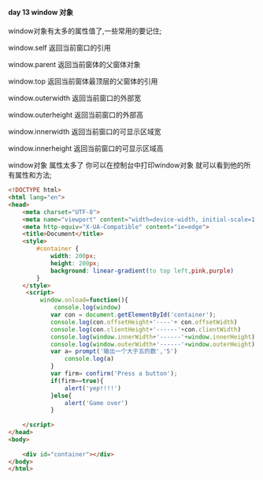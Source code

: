 #### day 13 window 对象

window对象有太多的属性值了,一些常用的要记住;

window.self 返回当前窗口的引用

window.parent   返回当前窗体的父窗体对象

window.top 返回当前窗体最顶层的父窗体的引用

window.outerwidth       返回当前窗口的外部宽

window.outerheight  返回当前窗口的外部高

window.innerwidth       返回当前窗口的可显示区域宽

window.innerheight  返回当前窗口的可显示区域高



window对象 属性太多了 你可以在控制台中打印window对象 就可以看到他的所有属性和方法;

```html
<!DOCTYPE html>
<html lang="en">
<head>
    <meta charset="UTF-8">
    <meta name="viewport" content="width=device-width, initial-scale=1.0">
    <meta http-equiv="X-UA-Compatible" content="ie=edge">
    <title>Document</title>
    <style>
        #container {
            width: 200px;
            height: 200px;
            background: linear-gradient(to top left,pink,purple)
        }
    </style>
     <script>
         window.onload=function(){
             console.log(window)
            var con = document.getElementById('container'); 
            console.log(con.offsetHeight+'----'+ con.offsetWidth)
            console.log(con.clientHeight+'------'+con.clientWidth)
            console.log(window.innerWidth+'------'+window.innerHeight)
            console.log(window.outerWidth+'------'+window.outerHeight)
            var a= prompt('输出一个大于五的数','5')
                console.log(a)
            }
            var firm= confirm('Press a button');
            if(firm==true){
                alert('yep!!!!')
            }else{
                alert('Game over')
            }
        
    </script>
</head>
<body>
   
    <div id="container"></div>
</body>
</html>
```

